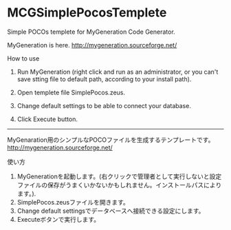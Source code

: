 MCGSimplePocosTemplete
======================

Simple POCOs templete for MyGeneration Code Generator.

MyGeneration is here.
http://mygeneration.sourceforge.net/

How to use

1. Run MyGeneration (right click and run as an administrator, or you can't save stting file to default path, according to your install path).

2. Open templete file SimplePocos.zeus.

3. Change default settings to be able to connect your database.

4. Click Execute button.

-----

MyGenaration用のシンプルなPOCOファイルを生成するテンプレートです。
http://mygeneration.sourceforge.net/

使い方

1. MyGenerationを起動します。(右クリックで管理者として実行しないと設定ファイルの保存がうまくいかないかもしれません。インストールパスによります。).
2. SimplePocos.zeusファイルを開きます。
3. Change default settingsでデータベースへ接続できる設定にします。
4. Executeボタンで実行します。

